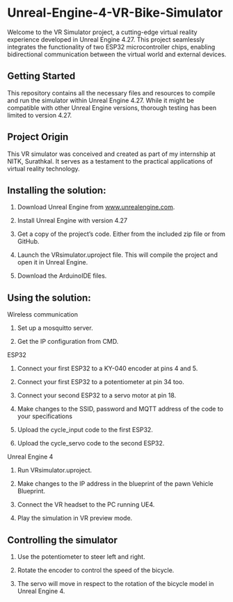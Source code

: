 # Unreal-Engine-4-VR-Bike-Simulator
Welcome to the VR Simulator project, a cutting-edge virtual reality experience developed in Unreal Engine 4.27. This project seamlessly integrates the functionality of two ESP32 microcontroller chips, enabling bidirectional communication between the virtual world and external devices.

## Getting Started

This repository contains all the necessary files and resources to compile and run the simulator within Unreal Engine 4.27. While it might be compatible with other Unreal Engine versions, thorough testing has been limited to version 4.27.

## Project Origin

This VR simulator was conceived and created as part of my internship at NITK, Surathkal. It serves as a testament to the practical applications of virtual reality technology.

## Installing the solution:

1. Download Unreal Engine from www.unrealengine.com.

2. Install Unreal Engine with version 4.27

3. Get a copy of the project’s code. Either from the included zip file or from GitHub.

4. Launch the VRsimulator.uproject file. This will compile the project and open it in Unreal Engine.

5. Download the ArduinoIDE files.

## Using the solution:

Wireless communication

1. Set up a mosquitto server.

2. Get the IP configuration from CMD.

ESP32

1. Connect your first ESP32 to a KY-040 encoder at pins 4 and 5.

2. Connect your first ESP32 to a potentiometer at pin 34 too.

3. Connect your second ESP32 to a servo motor at pin 18.

4. Make changes to the SSID, password and MQTT address of the code to your specifications

5. Upload the cycle_input code to the first ESP32.

6. Upload the cycle_servo code to the second ESP32.

Unreal Engine 4

1. Run VRsimulator.uproject.

2. Make changes to the IP address in the blueprint of the pawn Vehicle Blueprint.

3. Connect the VR headset to the PC running UE4.

4. Play the simulation in VR preview mode.


## Controlling the simulator

1. Use the potentiometer to steer left and right.

2. Rotate the encoder to control the speed of the bicycle.

3. The servo will move in respect to the rotation of the bicycle model in Unreal Engine 4.

